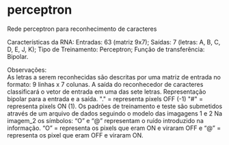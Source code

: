 # perceptron
Rede perceptron para reconhecimento de caracteres

Características da RNA:
  Entradas: 63 (matriz 9x7);
  Saídas: 7 (letras: A, B, C, D, E, J, K);
  Tipo de Treinamento: Perceptron;
  Função de transferência: Bipolar.
  
Observações:  
  As letras a serem reconhecidas são descritas por uma matriz de entrada no formato: 9 linhas x 7 colunas.
  A saída do reconhecedor de caracteres classificará o vetor de entrada em uma das sete letras.
  Representação bipolar para a entrada e a saída.
      "." = representa pixels OFF (-1)
      "#" = representa pixels ON (1).
  Os padrões de treinamento e teste são submetidos através de um arquivo de dados seguindo o modelo das imagagens 1 e 2
  Na imagem_2 os símbolos: “O” e “@” representam o ruído introduzido na informação.
    “O” = representa os pixels que eram ON e viraram OFF e
    “@” = representa os pixel que eram OFF e viraram ON. 
